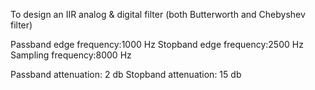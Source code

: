To design an IIR analog & digital  filter (both Butterworth and Chebyshev filter) 

Passband edge frequency:1000 Hz
Stopband edge frequency:2500 Hz
Sampling frequency:8000 Hz

Passband attenuation: 2 db
Stopband attenuation: 15 db
